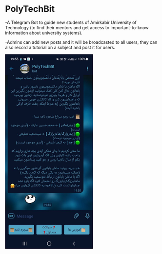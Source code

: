 # PolyTechBit
-A Telegram Bot to guide new students of Amirkabir University of Technology (to find their mentors and get access to important-to-know information about university systems).

-Admins can add new posts and it will be broadcasted to all users, they can also record a tutorial on a subject and post it for users.

<img src="demo.jpg" width="288" height="640" />
